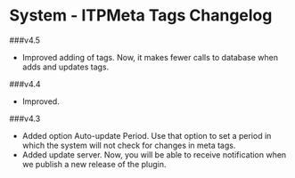 System - ITPMeta Tags Changelog
===============================

###v4.5
* Improved adding of tags. Now, it makes fewer calls to database when adds and updates tags.

###v4.4
* Improved.

###v4.3
* Added option Auto-update Period. Use that option to set a period in which the system will not check for changes in meta tags.
* Added update server. Now, you will be able to receive notification when we publish a new release of the plugin. 